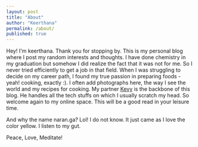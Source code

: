 ```yaml
---
layout: post
title: "About"
author: "Keerthana"
permalink: /about/
published: true
---
```


Hey! I'm keerthana. Thank you for stopping by. This is my personal blog where I post my random interests and thoughts. I have done chemistry in my graduation but somehow I did realize the fact that it was not for me. So I never tried efficiently to get a job in that field. When I was struggling to decide on my career path, I found my true passion in preparing foods - yeah! cooking, exactly :). I often add photographs here, the way I see the world and my recipes for cooking. My partner [Kevy](https://gnulinuxmate.com) is the backbone of this blog. He handles all the tech stuffs on which I usually scratch my head. So welcome again to my online space. This will be a good read in your leisure time.

And why the name naran.ga?
Lol! I do not know. It just came as I love the color yellow. I listen to my gut.

Peace, Love, Meditate!
